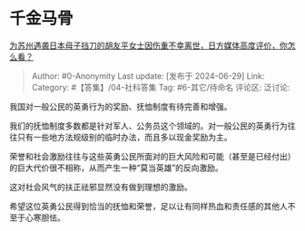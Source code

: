# 千金马骨
[为苏州遇袭日本母子挡刀的胡友平女士因伤重不幸离世，日方媒体高度评价，你怎么看？](https://www.zhihu.com/question/660148418/answer/3545515431)

> Author: #0-Anonymity
> Last update: [发布于 2024-06-29]
> Link:
> Category: #【答集】/04-社科答集 
> Tag: #6-其它/待命名 
> 评论区:
> 泛讨论:

我国对一般公民的英勇行为的奖励、抚恤制度有待完善和增强。

我们的抚恤制度多数都是针对军人、公务员这个领域的。对一般公民的英勇行为往往只有一些地方法规级别的临时办法，而且多以现金奖励为主。

荣誉和社会激励往往与这些英勇公民所面对的巨大风险和可能（甚至是已经付出）的巨大代价很不相称，从而产生一种“莫当英雄”的反向激励。

这对社会风气的扶正祛邪显然没有做到理想的激励。

希望这位英勇公民得到恰当的抚恤和荣誉，足以让有同样热血和责任感的其他人不至于心寒胆怯。
